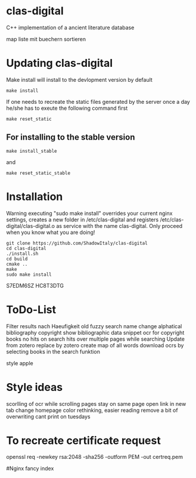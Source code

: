 # clas-digital
C++ implementation of a ancient literature database

map liste mit buechern sortieren

# Updating clas-digital

Make install will install to the devlopment version by default
~~~~
make install 
~~~~

If one needs to recreate the static files generated by the server once a day he/she has to exeute the following command first
~~~~
make reset_static
~~~~ 

## For installing to the stable version
~~~~
make install_stable
~~~~
and 
~~~~
make reset_static_stable
~~~~

# Installation
Warning executing "sudo make install" overrides your current nginx settings, creates a new folder in /etc/clas-digital and registers /etc/clas-digital/clas-digital.o as service with the name clas-digital. Only proceed when you know what you are doing!
~~~~
git clone https://github.com/ShadowItaly/clas-digital
cd clas-digital
./install.sh
cd build
cmake ..
make
sudo make install
~~~~

S7EDM6SZ
HC8T3DTG

# ToDo-List
Filter results nach Haeufigkeit
old fuzzy search name change
alphatical bibliography
copyright show bibliographic data
snippet ocr for copyright books
no hits on search
hits over multiple pages while searching
Update from zotero replace by zotero
create map of all words
download ocrs by selecting books in the search funktion


style apple



# Style ideas
scorlling of ocr while scrolling pages
stay on same page
open link in new tab
change homepage
color rethinking, easier reading
remove a bit of overwriting
cant print on tuesdays

# To recreate certificate request
openssl req -newkey rsa:2048 -sha256 -outform PEM -out certreq.pem


#Nginx fancy index
